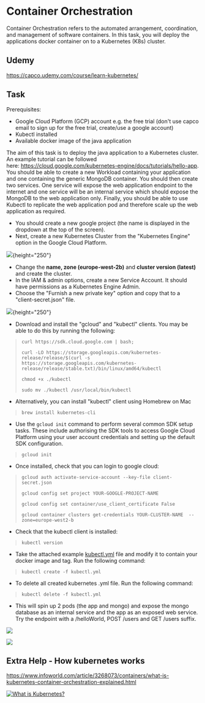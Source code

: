 # Container Orchestration

Container Orchestration refers to the automated arrangement, coordination, and management of software containers. In this task, you will deploy the applications docker container on to a Kubernetes (K8s) cluster. 

## Udemy

<https://capco.udemy.com/course/learn-kubernetes/>

## Task

Prerequisites:

-   Google Cloud Platform (GCP) account e.g. the free trial (don't use capco email to sign up for the free trial, create/use a google account)
-   Kubectl installed 
-   Available docker image of the java application

The aim of this task is to deploy the java application to a Kubernetes cluster. An example tutorial can be followed here: <https://cloud.google.com/kubernetes-engine/docs/tutorials/hello-app>. You should be able to create a new Workload containing your application and one containing the generic MongoDB container. You should then create two services. One service will expose the web application endpoint to the internet and one service will be an internal service which should expose the MongoDB to the web application only. Finally, you should be able to use Kubectl to replicate the web application pod and therefore scale up the web application as required.

-   You should create a new google project (the name is displayed in the dropdown at the top of the screen).
-   Next, create a new Kubernetes Cluster from the "Kubernetes Engine" option in the Google Cloud Platform.

![](attachments/418644157/428965986.png?height=250){height="250"}

-   Change the **name, zone (europe-west-2b)** and **cluster version (latest)** and create the cluster.
-   In the IAM & admin options, create a new Service Account. It should have permissions as a Kubernetes Engine Admin. 
-   Choose the "Furnish a new private key" option and copy that to a "client-secret.json" file.

![](attachments/418644157/428834941.png?height=250){height="250"}

-   Download and install the "gcloud" and "kubectl" clients. You may be able to do this by running the following:

>     curl https://sdk.cloud.google.com | bash;
>
>     curl -LO https://storage.googleapis.com/kubernetes-release/release/$(curl -s https://storage.googleapis.com/kubernetes-release/release/stable.txt)/bin/linux/amd64/kubectl
>
>     chmod +x ./kubectl
>
>     sudo mv ./kubectl /usr/local/bin/kubectl

-   Alternatively, you can install "kubectl" client using Homebrew on Mac

>     brew install kubernetes-cli

-   Use the `gcloud init` command to perform several common SDK setup tasks. These include authorising the SDK tools to access Google Cloud Platform using your user account credentials and setting up the default SDK configuration.

>     gcloud init

-   Once installed, check that you can login to google cloud:

>     gcloud auth activate-service-account --key-file client-secret.json
>
>     gcloud config set project YOUR-GOOGLE-PROJECT-NAME
>
>     gcloud config set container/use_client_certificate False
>
>     gcloud container clusters get-credentials YOUR-CLUSTER-NAME  --zone=europe-west2-b

-   Check that the kubectl client is installed:

>     kubectl version

-   Take the attached example [kubectl.yml](attachments/418644157/437846035.xml) file and modify it to contain your docker image and tag. Run the following command:

>     kubectl create -f kubectl.yml

-   To delete all created kubernetes .yml file. Run the following command:

>     kubectl delete -f kubectl.yml

-   This will spin up 2 pods (the app and mongo) and expose the mongo database as an internal service and the app as an exposed web service. Try the endpoint with a /helloWorld, POST /users and GET /users suffix.

![](attachments/418644157/429064281.png?height=250)

![](attachments/418644157/428965994.png?height=250)

## Extra Help - How kubernetes works

<https://www.infoworld.com/article/3268073/containers/what-is-kubernetes-container-orchestration-explained.html>

[![What is Kubernetes?](https://img.youtube.com/vi/R-3dfURb2hA/0.jpg)](https://www.youtube.com/watch?v=R-3dfURb2hA)



